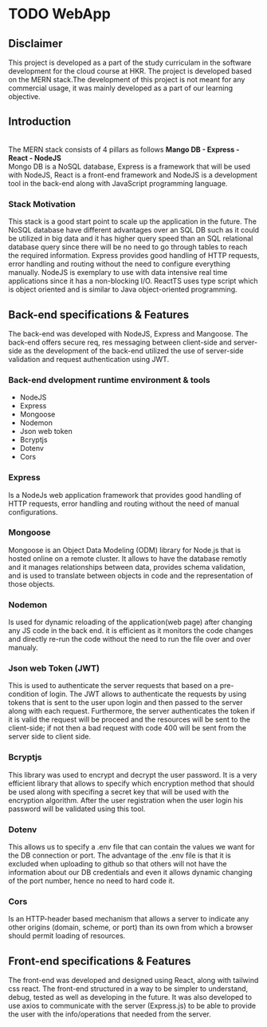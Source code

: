 # TODO WebApp

## Disclaimer

This project is developed as a part of the study curriculam in the software development for the cloud course at HKR.
The project is developed based on the MERN stack.The development of this project is not meant for any commercial usage, it was mainly developed as a part of our learning objective.

## Introduction

<br>The MERN stack consists of 4 pillars as follows
<b>Mango DB - Express - React - NodeJS</b> <br>
Mongo DB is a NoSQL database, Express is a framework that will be used with NodeJS, React is a front-end framework and NodeJS is a development tool in the back-end along with JavaScript programming language. <br>

### Stack Motivation

This stack is a good start point to scale up the application in the future. The NoSQL database have different advantages over an SQL DB such as it could be utilized in big data and it has higher query speed than an SQL relational database query since there will be no need to go through tables to reach the required information. Express provides good handling of HTTP requests, error handling and routing without the need to configure everything manually. NodeJS is exemplary to use with data intensive real time applications since it has a non-blocking I/O. ReactTS uses type script which is object oriented and is similar to Java object-oriented programming.

## Back-end specifications & Features

The back-end was developed with NodeJS, Express and Mangoose. The back-end offers secure req, res messaging between client-side and server-side as the development of the back-end utilized the use of server-side validation and request authentication using JWT.

### Back-end dvelopment runtime environment & tools

- NodeJS
- Express
- Mongoose
- Nodemon
- Json web token
- Bcryptjs
- Dotenv
- Cors

### Express

Is a NodeJs web application framework that provides good handling of HTTP requests, error handling and routing without the need of manual configurations.

### Mongoose

Mongoose is an Object Data Modeling (ODM) library for Node.js that is hosted online on a remote cluster. It allows to have the database remotly and it manages relationships between data, provides schema validation, and is used to translate between objects in code and the representation of those objects.

### Nodemon

Is used for dynamic reloading of the application(web page) after changing any JS code in the back end. it is efficient as it monitors the code changes and directly re-run the code without the need to run the file over and over manualy.

### Json web Token (JWT)

This is used to authenticate the server requests that based on a pre-condition of login. The JWT allows to authenticate the requests by using tokens that is sent to the user upon login and then passed to the server along with each request. Furthermore, the server authenticates the token if it is valid the request will be proceed and the resources will be sent to the client-side; if not then a bad request with code 400 will be sent from the server side to client side.

### Bcryptjs

This library was used to encrypt and decrypt the user password. It is a very efficient library that allows to specify which encryption method that should be used along with specifing a secret key that will be used with the encryption algorithm. After the user registration when the user login his password will be validated using this tool.


### Dotenv

This allows us to specify a .env file that can contain the values we want for the DB connection or port. The advantage of the .env file is that it is excluded when uploading to github so that others will not have the information about our DB credentials and even it allows dynamic changing of the port number, hence no need to hard code it.

### Cors

Is an HTTP-header based mechanism that allows a server to indicate any other origins (domain, scheme, or port) than its own from which a browser should permit loading of resources.

## Front-end specifications & Features

The front-end was developed and designed using React, along with tailwind css react. The front-end structured in a way to be simpler to understand, debug, tested as well as developing in the future. It was also developed to use axios to communicate with the server (Express.js) to be able to provide the user with the info/operations that needed from the server.
